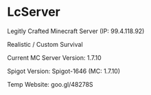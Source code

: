 # LcServer
Legitly Crafted Minecraft Server (IP: 99.4.118.92)

Realistic / Custom Survival

Current MC Server Version: 1.7.10

Spigot Version: Spigot-1646 (MC: 1.7.10)

Temp Website: goo.gl/48278S
